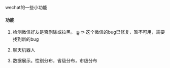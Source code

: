 wechat的一些小功能

#### 功能
1. 检测微信好友是否删除或拉黑。 జ్ఞ ‌ా 这个微信的bug已修复，暂不可用，需要找到新的bug

2. 聊天机器人

3. 数据展示。性别分布，省级分布，市级分布



